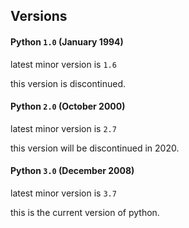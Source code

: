 ## Versions
#### Python `1.0` (January 1994)

latest minor version is `1.6`

this version is discontinued.

#### Python `2.0` (October 2000)

latest minor version is `2.7`

this version will be discontinued in 2020.

#### Python `3.0` (December 2008)

latest minor version is `3.7`

this is the current version of python.

